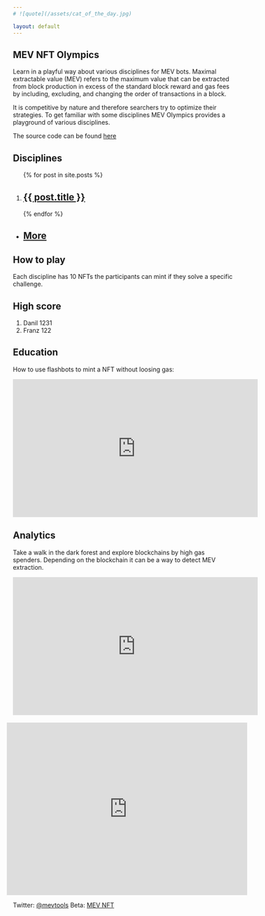 ```yaml
---
# ![quote](/assets/cat_of_the_day.jpg)

layout: default
---
```

## MEV NFT Olympics

Learn in a playful way about various disciplines for MEV bots.
Maximal extractable value (MEV) refers to the maximum value that can be extracted from block production in excess of the standard block reward and gas fees by including, excluding, and changing the order of transactions in a block.

It is competitive by nature and therefore searchers try to optimize their strategies. To get familiar with some disciplines MEV Olympics provides a playground of various disciplines.

The source code can be found [here](https://github.com/franz101/mev-olympics)


## Disciplines


<ol>
{% for post in site.posts %}
<li>
<h2><a href="{{ post.url }}">{{ post.title }}</a></h2>
 
</li>
{% endfor %}
</ol>

<ul>
<li>
<h2><a href="/posts">More</a></h2>
 </li>
 </ul>



## How to play

Each discipline has 10 NFTs the participants can mint if they solve a specific challenge.


## High score
1. Danil    1231
2. Franz    122


## Education

How to use flashbots to mint a NFT without loosing gas:
<iframe width="560" height="315" src="https://www.youtube.com/embed/1ve1YIpDs_I" title="YouTube video player" frameborder="0" allow="accelerometer; autoplay; clipboard-write; encrypted-media; gyroscope; picture-in-picture" allowfullscreen></iframe>


## Analytics

Take a walk in the dark forest and explore blockchains by high gas spenders.
Depending on the blockchain it can be a way to detect MEV extraction.
<iframe width="560" height="315" style="background-color: white;" src="https://dune.com/embeds/1130931/1931504/5f0d7cf4-0e9d-4e79-a5a5-80ed0d8d7b6d" title="Dune Analytics" frameborder="0"></iframe>



<br/>
<br/>
<iframe src="https://docs.google.com/forms/d/e/1FAIpQLSfm4uuVVQP3tw4-NMQy_2OSNwiQhVsFZTVjZIfh4UhdlX_Crg/viewform?embedded=true" width="550" height="394"  style="margin-left: -2.8%" frameborder="0" marginheight="0" marginwidth="0">Loading…</iframe>


Twitter: [@mevtools](https://twitter.com/mevtools)
Beta: [MEV NFT](https://nft.mev.tools)